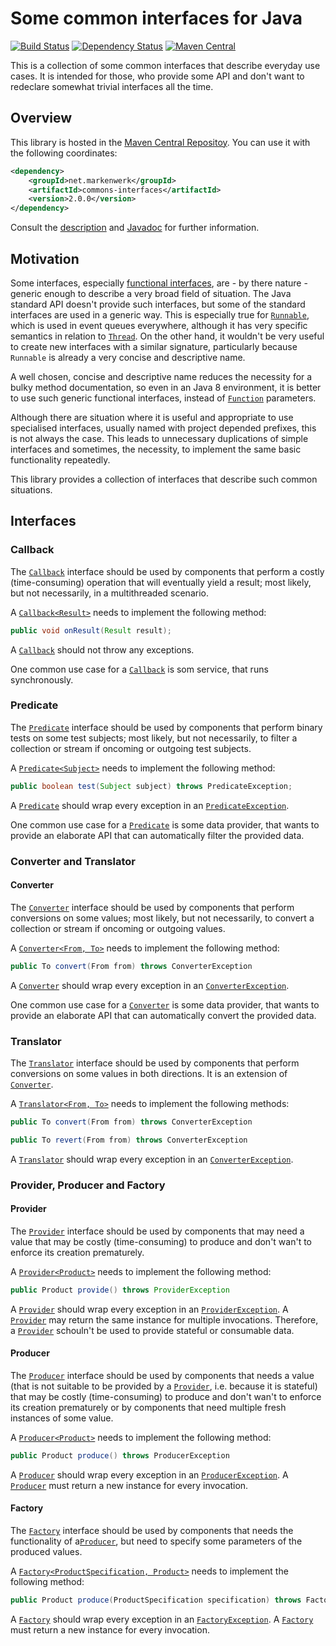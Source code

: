 # Some common interfaces for Java

[![Build Status](https://travis-ci.org/markenwerk/java-commons-interfaces.svg?branch=master)](https://travis-ci.org/markenwerk/java-commons-interfaces)
[![Dependency Status](https://www.versioneye.com/user/projects/56323f1636d0ab0016001bc4/badge.svg?style=flat)](https://www.versioneye.com/user/projects/56323f1636d0ab0016001bc4)
[![Maven Central](https://maven-badges.herokuapp.com/maven-central/net.markenwerk/commons-interfaces/badge.svg)](https://maven-badges.herokuapp.com/maven-central/net.markenwerk/commons-interfaces)

This is a collection of some common interfaces that describe everyday use cases. It is intended for those, who provide some API and don't want to redeclare somewhat trivial interfaces all the time.

## Overview

This library is hosted in the [Maven Central Repositoy](http://search.maven.org/#artifactdetails|net.markenwerk|commons-interfaces|2.0.0|jar). You can use it with the following coordinates:

```xml
<dependency>
	<groupId>net.markenwerk</groupId>
	<artifactId>commons-interfaces</artifactId>
	<version>2.0.0</version>
</dependency>
```

Consult the [description](#interfaces) and [Javadoc](http://markenwerk.github.io/java-commons-interfaces/javadoc/2.0.0/index.html) for further information.

## Motivation

Some interfaces, especially [functional interfaces](https://docs.oracle.com/javase/8/docs/api/java/lang/FunctionalInterface.html), are - by there nature - generic enough to describe a very broad field of situation. The Java standard API doesn't provide such interfaces, but some of the standard interfaces are used in a generic way. This is especially true for [`Runnable`][Runnable], which is used in event queues everywhere, although it has very specific semantics in relation to [`Thread`][Thread]. On the other hand, it wouldn't be very useful to create new interfaces with a similar signature, particularly because `Runnable` is already a very concise and descriptive name. 

A well chosen, concise and descriptive name reduces the necessity for a bulky method documentation, so even in an Java 8 environment, it is better to use such generic functional interfaces, instead of [`Function`][Function] parameters.

Although there are situation where it is useful and appropriate to use specialised interfaces, usually named with project depended prefixes, this is not always the case. This leads to unnecessary duplications of simple interfaces and sometimes, the necessity, to implement the same basic functionality repeatedly.

This library provides a collection of interfaces that describe such common situations.

## Interfaces

### Callback

The [`Callback`][Callback] interface should be used by components that perform a costly (time-consuming) operation that will eventually yield a result; most likely, but not necessarily, in a multithreaded scenario.

A [`Callback<Result>`][Callback] needs to implement the following method:

```java
public void onResult(Result result);
```

A [`Callback`][Callback] should not throw any exceptions.

One common use case for a [`Callback`][Callback] is som service, that runs synchronously.

### Predicate

The [`Predicate`][Predicate] interface should be used by components that perform binary tests on some test subjects; most likely, but not necessarily, to filter a collection or stream if oncoming or outgoing test subjects.

A [`Predicate<Subject>`][Predicate] needs to implement the following method:

```java
public boolean test(Subject subject) throws PredicateException;
```

A [`Predicate`][Predicate] should wrap every exception in an [`PredicateException`][PredicateException].

One common use case for a [`Predicate`][Predicate] is some data provider, that wants to provide an elaborate API that can automatically filter the provided data.

### Converter and Translator

#### Converter

The [`Converter`][Converter] interface should be used by components that perform conversions on some values; most likely, but not necessarily, to convert a collection or stream if oncoming or outgoing values.

A [`Converter<From, To>`][Converter] needs to implement the following method:

```java
public To convert(From from) throws ConverterException
```

A [`Converter`][Converter] should wrap every exception in an [`ConverterException`][ConverterException].

One common use case for a [`Converter`][Converter] is some data provider, that wants to provide an elaborate API that can automatically convert the provided data.

### Translator

The [`Translator`][Translator] interface should be used by components that perform conversions on some values in both directions. It is an extension of [`Converter`][Converter].

A [`Translator<From, To>`][Translator] needs to implement the following methods:

```java
public To convert(From from) throws ConverterException

public To revert(From from) throws ConverterException
```

A [`Translator`][Translator] should wrap every exception in an [`ConverterException`][ConverterException].


### Provider, Producer and Factory

#### Provider

The [`Provider`][Provider] interface should be used by components that may need a value that may be costly (time-consuming) to produce and don't wan't to enforce its creation prematurely.

A [`Provider<Product>`][Provider] needs to implement the following method:

```java
public Product provide() throws ProviderException
```

A [`Provider`][Provider] should wrap every exception in an [`ProviderException`][ProviderException].
A [`Provider`][Provider] may return the same instance for multiple invocations. Therefore, a [`Provider`][Provider] schouln't be used to provide stateful or consumable data.

#### Producer

The [`Producer`][Producer] interface should be used by components that needs a value (that is not suitable to be provided by a [`Provider`][Provider], i.e. because it is stateful) that may be costly (time-consuming) to produce and don't wan't to enforce its creation prematurely or by components that need multiple fresh instances of some value.

A [`Producer<Product>`][Producer] needs to implement the following method:

```java
public Product produce() throws ProducerException
```
A [`Producer`][Producer] should wrap every exception in an [`ProducerException`][ProducerException].
A [`Producer`][Producer] must return a new instance for every invocation.

#### Factory

The [`Factory`][Factory] interface should be used by components that needs the functionality of a[`Producer`][Producer], but need to specify some parameters of the produced values.

A [`Factory<ProductSpecification, Product>`][Factory] needs to implement the following method:

```java
public Product produce(ProductSpecification specification) throws FactoryException
```

A [`Factory`][Factory] should wrap every exception in an [`FactoryException`][FactoryException].
A [`Factory`][Factory] must return a new instance for every invocation.

[Callback]: http://markenwerk.github.io/java-commons-interfaces/javadoc/1.1.1/index.html?net/markenwerk/commoins/interfaces/Callback.html
[Converter]: http://markenwerk.github.io/java-commons-interfaces/javadoc/1.1.1/index.html?net/markenwerk/commoins/interfaces/Converter.html
[Factory]: http://markenwerk.github.io/java-commons-interfaces/javadoc/1.1.1/index.html?net/markenwerk/commoins/interfaces/Factory.html
[Predicate]: http://markenwerk.github.io/java-commons-interfaces/javadoc/1.1.1/index.html?net/markenwerk/commoins/interfaces/Predicate.html
[Producer]: http://markenwerk.github.io/java-commons-interfaces/javadoc/1.1.1/index.html?net/markenwerk/commoins/interfaces/Producer.html
[Provider]: http://markenwerk.github.io/java-commons-interfaces/javadoc/1.1.1/index.html?net/markenwerk/commoins/interfaces/Provider.html
[Translator]: http://markenwerk.github.io/java-commons-interfaces/javadoc/1.1.1/index.html?net/markenwerk/commoins/interfaces/Translator.html

[ConverterException]: http://markenwerk.github.io/java-commons-interfaces/javadoc/1.1.1/index.html?net/markenwerk/commoins/interfaces/exceptions/ConverterException.html
[FactoryException]: http://markenwerk.github.io/java-commons-interfaces/javadoc/1.1.1/index.html?net/markenwerk/commoins/interfaces/exceptions/FactoryException.html
[PredicateException]: http://markenwerk.github.io/java-commons-interfaces/javadoc/1.1.1/index.html?net/markenwerk/commoins/interfaces/exceptions/PredicateException.html
[ProducerException]: http://markenwerk.github.io/java-commons-interfaces/javadoc/1.1.1/index.html?net/markenwerk/commoins/interfaces/exceptions/ProducerException.html
[ProviderException]: http://markenwerk.github.io/java-commons-interfaces/javadoc/1.1.1/index.html?net/markenwerk/commoins/interfaces/exceptions/ProviderException.html

[Function]: http://docs.oracle.com/javase/8/docs/api/index.html?java/util/function/Function.html
[Runnable]: http://docs.oracle.com/javase/6/docs/api/index.html?java/io/Runnable.html
[Thread]: http://docs.oracle.com/javase/6/docs/api/index.html?java/io/Thread.html

